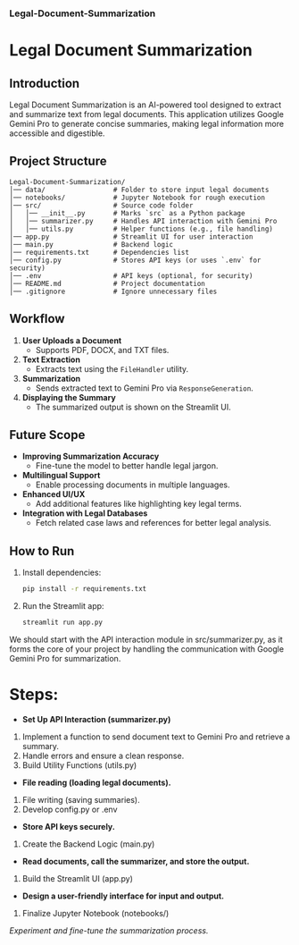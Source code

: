 ### Legal-Document-Summarization
# Legal Document Summarization

## Introduction
Legal Document Summarization is an AI-powered tool designed to extract and summarize text from legal documents. This application utilizes Google Gemini Pro to generate concise summaries, making legal information more accessible and digestible.

## Project Structure
```
Legal-Document-Summarization/
│── data/                 # Folder to store input legal documents
│── notebooks/            # Jupyter Notebook for rough execution
│── src/                  # Source code folder
│   │── __init__.py       # Marks `src` as a Python package
│   │── summarizer.py     # Handles API interaction with Gemini Pro
│   │── utils.py          # Helper functions (e.g., file handling)
│── app.py                # Streamlit UI for user interaction
│── main.py               # Backend logic
│── requirements.txt      # Dependencies list
│── config.py             # Stores API keys (or uses `.env` for security)
│── .env                  # API keys (optional, for security)
│── README.md             # Project documentation
│── .gitignore            # Ignore unnecessary files
```

## Workflow
1. **User Uploads a Document**
   - Supports PDF, DOCX, and TXT files.
2. **Text Extraction**
   - Extracts text using the `FileHandler` utility.
3. **Summarization**
   - Sends extracted text to Gemini Pro via `ResponseGeneration`.
4. **Displaying the Summary**
   - The summarized output is shown on the Streamlit UI.

## Future Scope
- **Improving Summarization Accuracy**
  - Fine-tune the model to better handle legal jargon.
- **Multilingual Support**
  - Enable processing documents in multiple languages.
- **Enhanced UI/UX**
  - Add additional features like highlighting key legal terms.
- **Integration with Legal Databases**
  - Fetch related case laws and references for better legal analysis.

## How to Run
1. Install dependencies:  
   ```bash
   pip install -r requirements.txt
   ```
2. Run the Streamlit app:  
   ```bash
   streamlit run app.py
   ```



We should start with the API interaction module in src/summarizer.py, as it forms the core of your project by handling the communication with Google Gemini Pro for summarization.

# Steps:
* **Set Up API Interaction (summarizer.py)**

1. Implement a function to send document text to Gemini Pro and retrieve a summary.
2. Handle errors and ensure a clean response.
3. Build Utility Functions (utils.py)

* **File reading (loading legal documents).**
1. File writing (saving summaries).
2. Develop config.py or .env

* **Store API keys securely.**
1. Create the Backend Logic (main.py)

* **Read documents, call the summarizer, and store the output.**
1. Build the Streamlit UI (app.py)

* **Design a user-friendly interface for input and output.**
1. Finalize Jupyter Notebook (notebooks/)

*Experiment and fine-tune the summarization process.*